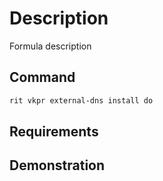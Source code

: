 # Description

Formula description

## Command

```bash
rit vkpr external-dns install do
```

## Requirements

## Demonstration
